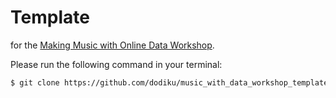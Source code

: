 # Template
for the [Making Music with Online Data Workshop](https://github.com/dodiku/music_with_data_workshop,).

Please run the following command in your terminal:  

```bash
$ git clone https://github.com/dodiku/music_with_data_workshop_template.git
```
